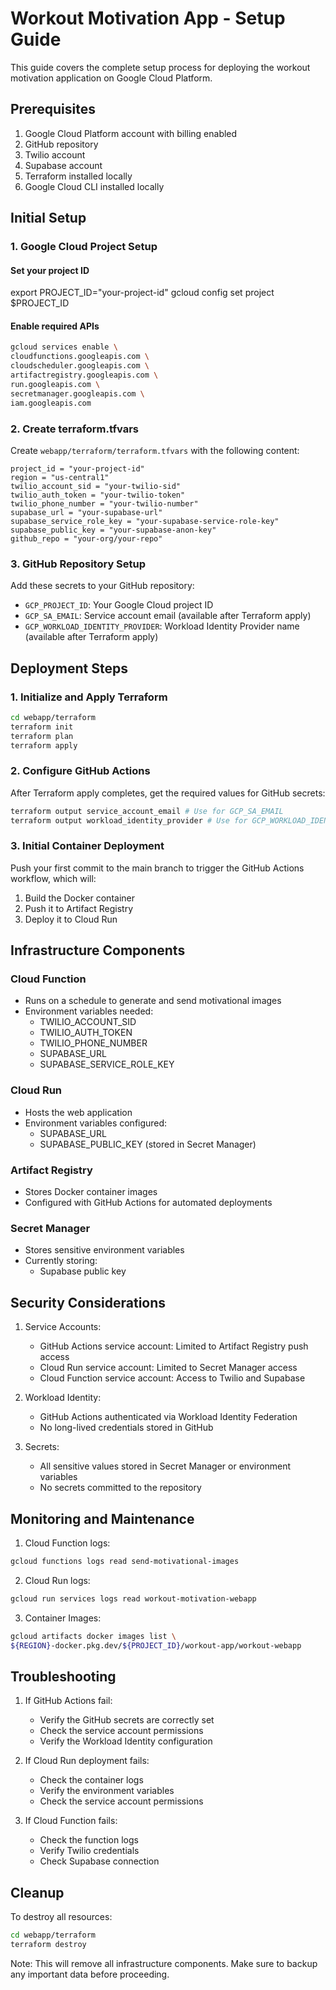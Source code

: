 # Workout Motivation App - Setup Guide

This guide covers the complete setup process for deploying the workout motivation application on Google Cloud Platform.

## Prerequisites

1. Google Cloud Platform account with billing enabled
2. GitHub repository
3. Twilio account
4. Supabase account
5. Terraform installed locally
6. Google Cloud CLI installed locally

## Initial Setup

### 1. Google Cloud Project Setup

#### Set your project ID

export PROJECT_ID="your-project-id"
gcloud config set project $PROJECT_ID

#### Enable required APIs

```bash
gcloud services enable \
cloudfunctions.googleapis.com \
cloudscheduler.googleapis.com \
artifactregistry.googleapis.com \
run.googleapis.com \
secretmanager.googleapis.com \
iam.googleapis.com
```

### 2. Create terraform.tfvars

Create `webapp/terraform/terraform.tfvars` with the following content:

```hcl
project_id = "your-project-id"
region = "us-central1"
twilio_account_sid = "your-twilio-sid"
twilio_auth_token = "your-twilio-token"
twilio_phone_number = "your-twilio-number"
supabase_url = "your-supabase-url"
supabase_service_role_key = "your-supabase-service-role-key"
supabase_public_key = "your-supabase-anon-key"
github_repo = "your-org/your-repo"
```

### 3. GitHub Repository Setup

Add these secrets to your GitHub repository:

- `GCP_PROJECT_ID`: Your Google Cloud project ID
- `GCP_SA_EMAIL`: Service account email (available after Terraform apply)
- `GCP_WORKLOAD_IDENTITY_PROVIDER`: Workload Identity Provider name (available after Terraform apply)

## Deployment Steps

### 1. Initialize and Apply Terraform

```bash
cd webapp/terraform
terraform init
terraform plan
terraform apply
```

### 2. Configure GitHub Actions

After Terraform apply completes, get the required values for GitHub secrets:

```bash
terraform output service_account_email # Use for GCP_SA_EMAIL
terraform output workload_identity_provider # Use for GCP_WORKLOAD_IDENTITY_PROVIDER
```

### 3. Initial Container Deployment

Push your first commit to the main branch to trigger the GitHub Actions workflow, which will:

1. Build the Docker container
2. Push it to Artifact Registry
3. Deploy it to Cloud Run

## Infrastructure Components

### Cloud Function

- Runs on a schedule to generate and send motivational images
- Environment variables needed:
  - TWILIO_ACCOUNT_SID
  - TWILIO_AUTH_TOKEN
  - TWILIO_PHONE_NUMBER
  - SUPABASE_URL
  - SUPABASE_SERVICE_ROLE_KEY

### Cloud Run

- Hosts the web application
- Environment variables configured:
  - SUPABASE_URL
  - SUPABASE_PUBLIC_KEY (stored in Secret Manager)

### Artifact Registry

- Stores Docker container images
- Configured with GitHub Actions for automated deployments

### Secret Manager

- Stores sensitive environment variables
- Currently storing:
  - Supabase public key

## Security Considerations

1. Service Accounts:

   - GitHub Actions service account: Limited to Artifact Registry push access
   - Cloud Run service account: Limited to Secret Manager access
   - Cloud Function service account: Access to Twilio and Supabase

2. Workload Identity:

   - GitHub Actions authenticated via Workload Identity Federation
   - No long-lived credentials stored in GitHub

3. Secrets:
   - All sensitive values stored in Secret Manager or environment variables
   - No secrets committed to the repository

## Monitoring and Maintenance

1. Cloud Function logs:

```bash
gcloud functions logs read send-motivational-images
```

2. Cloud Run logs:

```bash
gcloud run services logs read workout-motivation-webapp
```

3. Container Images:

```bash
gcloud artifacts docker images list \
${REGION}-docker.pkg.dev/${PROJECT_ID}/workout-app/workout-webapp
```

## Troubleshooting

1. If GitHub Actions fail:

   - Verify the GitHub secrets are correctly set
   - Check the service account permissions
   - Verify the Workload Identity configuration

2. If Cloud Run deployment fails:

   - Check the container logs
   - Verify the environment variables
   - Check the service account permissions

3. If Cloud Function fails:
   - Check the function logs
   - Verify Twilio credentials
   - Check Supabase connection

## Cleanup

To destroy all resources:

```bash
cd webapp/terraform
terraform destroy
```

Note: This will remove all infrastructure components. Make sure to backup any important data before proceeding.
